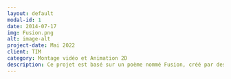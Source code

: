```yaml
---
layout: default
modal-id: 1
date: 2014-07-17
img: Fusion.png
alt: image-alt
project-date: Mai 2022
client: TIM
category: Montage vidéo et Animation 2D
description: Ce projet est basé sur un poème nommé Fusion, créé par des membres d'un autre programme. Ce court métrage oû j'incarne le personnage démontre mon personnage qui travaille dans une centrale nucléaire et essaie de toute ses forces de stabiliser un réacteur nucléaire. Mon rôle dans ce projet était de jouer le personnage principal, de créer certaines illustrations et de les animer, et finalement faire une partie du montage vidéo. Les logiciels utilisés sont Illustrator, After effects, Da Vinci.   <a href="https://youtu.be/vVpJtjzArY0"> Fusion</a>
---
```


